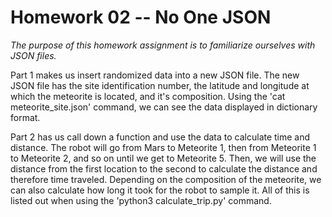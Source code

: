 # Homework 02 -- No One JSON

*The purpose of this homework assignment is to familiarize ourselves with JSON files.* 

Part 1 makes us insert randomized data into a new JSON file. The new JSON file has the site identification number, the latitude and 
longitude at which the meteorite is located, and it's composition. Using the 'cat meteorite_site.json' command, we can see the 
data displayed in dictionary format. 

Part 2 has us call down a function and use the data to calculate time and distance. The robot will go from Mars to Meteorite 1, then
from Meteorite 1 to Meteorite 2, and so on until we get to Meteorite 5. Then, we will use the distance from the first location to the
second to calculate the distance and therefore time traveled. Depending on the composition of the meteorite, we can also calculate how
long it took for the robot to sample it. All of this is listed out when using the 'python3 calculate_trip.py' command. 
